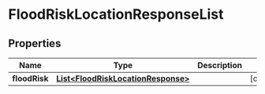 
# FloodRiskLocationResponseList

## Properties
Name | Type | Description | Notes
------------ | ------------- | ------------- | -------------
**floodRisk** | [**List&lt;FloodRiskLocationResponse&gt;**](FloodRiskLocationResponse.md) |  |  [optional]



